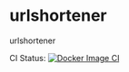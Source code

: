 # urlshortener
urlshortener

CI Status: [![Docker Image CI](https://github.com/hemanth22/urlshortener/actions/workflows/docker-image.yml/badge.svg)](https://github.com/hemanth22/urlshortener/actions/workflows/docker-image.yml)
